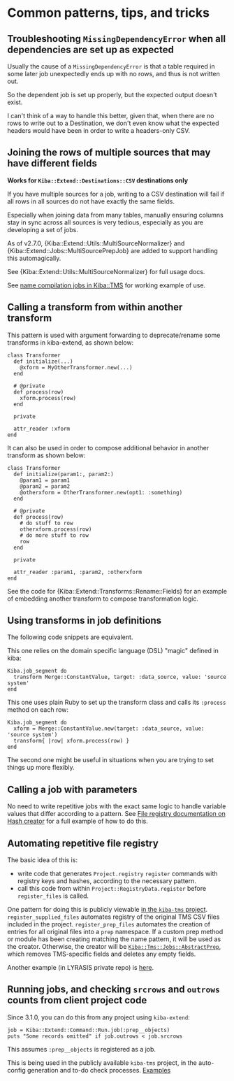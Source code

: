 # Common patterns, tips, and tricks

## Troubleshooting `MissingDependencyError` when all dependencies are set up as expected

Usually the cause of a `MissingDependencyError` is that a table required in some later job unexpectedly ends up with no rows, and thus is not written out. 

So the dependent job is set up properly, but the expected output doesn't exist. 

I can't think of a way to handle this better, given that, when there are no rows to write out to a Destination, we don't even know what the expected headers would have been in order to write a headers-only CSV.

## Joining the rows of multiple sources that may have different fields

**Works for `Kiba::Extend::Destinations::CSV` destinations only**

If you have multiple sources for a job, writing to a CSV destination will fail if all rows in all sources do not have exactly the same fields.

Especially when joining data from many tables, manually ensuring columns stay in sync across all sources is very tedious, especially as you are developing a set of jobs. 

As of v2.7.0, {Kiba::Extend::Utils::MultiSourceNormalizer} and {Kiba::Extend::Jobs::MultiSourcePrepJob} are added to support handling this automagically. 

See {Kiba::Extend::Utils::MultiSourceNormalizer} for full usage docs.

See [name compilation jobs in Kiba::TMS](https://github.com/lyrasis/kiba-tms/blob/main/lib/kiba/tms/jobs/in_between/name_compilation.rb) for working example of use.

## Calling a transform from within another transform

This pattern is used with argument forwarding to deprecate/rename some transforms in kiba-extend, as shown below: 

```
class Transformer
  def initialize(...)
    @xform = MyOtherTransformer.new(...)
  end

  # @private
  def process(row)
    xform.process(row)
  end
  
  private
  
  attr_reader :xform
end
```

It can also be used in order to compose additional behavior in another transform as shown below:

```
class Transformer
  def initialize(param1:, param2:)
    @param1 = param1
	@param2 = param2
	@otherxform = OtherTransformer.new(opt1: :something)
  end

  # @private
  def process(row)
    # do stuff to row
    otherxform.process(row)
    # do more stuff to row
	row
  end
  
  private
  
  attr_reader :param1, :param2, :otherxform
end
```

See the code for {Kiba::Extend::Transforms::Rename::Fields} for an example of embedding another transform to compose transformation logic.

## Using transforms in job definitions

The following code snippets are equivalent.

This one relies on the domain specific language (DSL) "magic" defined in kiba:

```
Kiba.job_segment do
  transform Merge::ConstantValue, target: :data_source, value: 'source system'
end
```

This one uses plain Ruby to set up the transform class and calls its `:process` method on each row: 

```
Kiba.job_segment do
  xform = Merge::ConstantValue.new(target: :data_source, value: 'source system')
  transform{ |row| xform.process(row) }
end
```

The second one might be useful in situations when you are trying to set things up more flexibly.

## Calling a job with parameters

No need to write repetitive jobs with the exact same logic to handle variable values that differ according to a pattern. See [File registry documentation on Hash creator](https://lyrasis.github.io/kiba-extend/file.file_registry_entry.html#hash-creator-example-since-2-7-2) for a full example of how to do this.

## Automating repetitive file registry

The basic idea of this is: 

* write code that generates `Project.registry` `register` commands with registry keys and hashes, according to the necessary pattern.
* call this code from within `Project::RegistryData.register` before `register_files` is called. 

One pattern for doing this is publicly viewable [in the `kiba-tms` project](https://github.com/lyrasis/csws-update/blob/main/lib/csws/registry_data.rb#L7-L15). `register_supplied_files` automates registry of the original TMS CSV files included in the project. `register_prep_files` automates the creation of entries for all original files into a `prep` namespace. If a custom prep method or module has been creating matching the name pattern, it will be used as the creator. Otherwise, the creator will be [`Kiba::Tms::Jobs::AbstractPrep`](https://github.com/lyrasis/kiba-tms/blob/main/lib/kiba/tms/jobs/abstract_prep.rb), which removes TMS-specific fields and deletes any empty fields. 

Another example (in LYRASIS private repo) is [here](https://github.com/lyrasis/csws-update/blob/main/lib/csws/registry_data.rb#L7-L15).

## Running jobs, and checking `srcrows` and `outrows` counts from client project code

Since 3.1.0, you can do this from any project using `kiba-extend`: 

```
job = Kiba::Extend::Command::Run.job(:prep__objects)
puts "Some records omitted" if job.outrows < job.srcrows
```

This assumes `:prep__objects` is registered as a job.

This is being used in the publicly available `kiba-tms` project, in the auto-config generation and to-do check processes. [Examples](https://github.com/lyrasis/kiba-tms/search?q=Kiba%3A%3AExtend%3A%3ACommand%3A%3ARun.job)

